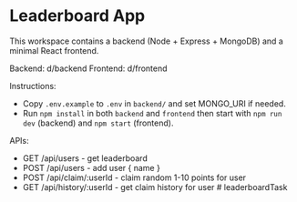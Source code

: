 # Leaderboard App

This workspace contains a backend (Node + Express + MongoDB) and a minimal React frontend.

Backend: d/backend
Frontend: d/frontend

Instructions:

- Copy `.env.example` to `.env` in `backend/` and set MONGO_URI if needed.
- Run `npm install` in both `backend` and `frontend` then start with `npm run dev` (backend) and `npm start` (frontend).

APIs:

- GET /api/users - get leaderboard
- POST /api/users - add user { name }
- POST /api/claim/:userId - claim random 1-10 points for user
- GET /api/history/:userId - get claim history for user
#   l e a d e r b o a r d T a s k  
 